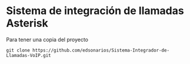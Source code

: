 # Sistema de integración de llamadas Asterisk

Para tener una copia del proyecto

    git clone https://github.com/edsonarios/Sistema-Integrador-de-Llamadas-VoIP.git

